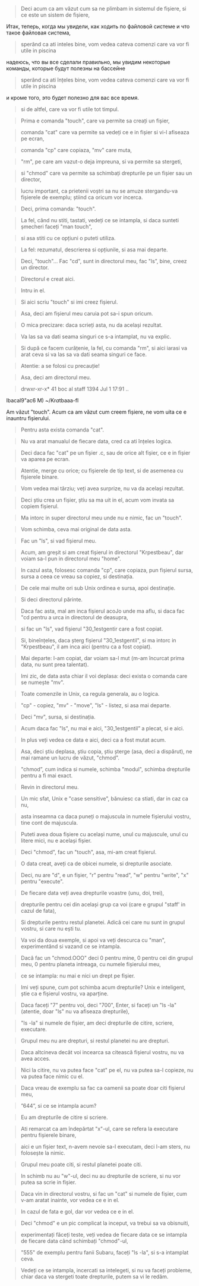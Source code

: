 > Deci acum ca am văzut cum sa ne plimbam in sistemul de fișiere, si ce este un sistem de fișiere,

Итак, теперь, когда мы увидели, как ходить по файловой системе и что такое файловая система,

> sperând ca ati inteles bine, vom vedea cateva comenzi care va vor fi utile in piscina

надеюсь, что вы все сделали правильно, мы увидим некоторые команды, которые будут полезны на бассейне

> sperând ca ati înțeles bine, vom vedea cateva comenzi care va vor fi utile in piscina

и кроме того, это будет полезно для вас все время.

> si de altfel, care va vor fi utile tot timpul.

> Prima e comanda "touch", care va permite sa creați un fișier,

> comanda "cat" care va permite sa vedeți ce e in fișier si vi-l afiseaza pe ecran,

> comanda "cp" care copiaza, "mv" care muta,

> "rm", pe care am vazut-o deja impreuna, si va permite sa stergeti,

> si "chmod" care va permite sa schimbați drepturile pe un fișier sau un director,

> lucru important, ca prietenii voștri sa nu se amuze stergandu-va fișierele de exemplu; știind ca oricum vor incerca.

> Deci, prima comanda: "touch".

> La fel, când nu stiti, tastati, vedeți ce se intampla, si daca sunteti șmecheri faceți "man touch",

> si asa stiti cu ce opțiuni o puteti utiliza.

> La fel: rezumatul, descrierea si opțiunile, si asa mai departe.

> Deci, "touch"... Fac "cd", sunt in directorul meu, fac "ls”, bine, creez un director.

> Directorul e creat aici.

> Intru in el.

> Si aici scriu "touch" si imi creez fișierul.

> Asa, deci am fișierul meu caruia pot sa-i spun oricum.

> O mica precizare: daca scrieți asta, nu da același rezultat.

> Va las sa va dati seama singuri ce s-a intamplat, nu va explic.

> Si după ce facem curățenie, la fel, cu comanda "rm", si aici iarasi va arat ceva si va las sa va dati seama singuri ce face.

> Atentie: a se folosi cu precauție!

> Asa, deci am directorul meu.

> drwxr-xr-x* 41 boc al staff 1394 Jul 1 17:91 ..

Ibacal9"ac6 M) ~/Kr*a*tbaaa-fl

Am văzut "touch". Acum ca am văzut cum creem fișiere, ne vom uita ce e inauntru fișierului.


> Pentru asta exista comanda "cat".

> Nu va arat manualul de fiecare data, cred ca ati înțeles logica.

> Deci daca fac "cat" pe un fișier .c, sau de orice alt fișier, ce e in fișier va aparea pe ecran.

> Atentie, merge cu orice; cu fișierele de tip text, si de asemenea cu fișierele binare.

> Vom vedea mai târziu; veți avea surprize, nu va da același rezultat.

> Deci știu crea un fișier, știu sa ma uit in el, acum vom invata sa copiem fișierul.

> Ma intorc in super directorul meu unde nu e nimic, fac un "touch".

> Vom schimba, ceva mai original de data asta.

> Fac un "ls", si vad fișierul meu.

> Acum, am greșit si am creat fișierul in directorul "Krpestbeau", dar voiam sa-l pun in directorul meu "home".

> In cazul asta, folosesc comanda "cp", care copiaza, pun fișierul sursa, sursa a ceea ce vreau sa copiez, si destinația.

> De cele mai multe ori sub Unix ordinea e sursa, apoi destinație.

> Si deci directorul părinte.

> Daca fac asta, mal am inca fișierul acoJo unde ma aflu, si daca fac "cd pentru a urca in directorul de deasupra,

> si fac un "ls", vad fișierul "30_1estgentir care a fost copiat.

> Si, bineînțeles, daca șterg fișierul "30_1estgentil", si ma intorc in "Krpestbeau", il am inca aici (pentru ca a fost copiat).

> Mai departe: l-am copiat, dar voiam sa-l mut (m-am încurcat prima data, nu sunt prea talentat).

> Imi zic, de data asta chiar il voi deplasa: deci exista o comanda care se numește "mv".

> Toate comenzile in Unix, ca regula generala, au o logica.

> "cp" - copiez, "mv" - "move", "ls" - listez, si asa mai departe.

> Deci "mv", sursa, si destinația.

> Acum daca fac "ls", nu mai e aici, "30_1estgentil” a plecat, si e aici.

> In plus veți vedea ce data e aici, deci ca a fost mutat acum.

> Asa, deci știu deplasa, știu copia, știu șterge (asa, deci a dispărut), ne mai ramane un lucru de văzut, "chmod".

> "chmod”, cum indica si numele, schimba "modul", schimba drepturile pentru a fi mai exact.

> Revin in directorul meu.

> Un mic sfat, Unix e "case sensitive", bănuiesc ca stiati, dar in caz ca nu,

> asta inseamna ca daca puneți o majuscula in numele fișierului vostru, tine cont de majuscula.

> Puteti avea doua fișiere cu același nume, unul cu majuscule, unul cu litere mici, nu e același fișier.


> Deci "chmod", fac un "touch", asa, mi-am creat fișierul.

> O data creat, aveți ca de obicei numele, si drepturile asociate.

> Deci, nu are "d", e un fișier, "r" pentru "read", "w" pentru "write", "x" pentru "execute".

> De fiecare data veți avea drepturile voastre (unu, doi, trei),

> drepturile pentru cei din același grup ca voi (care e grupul "staff' in cazul de fata),

> Si drepturile pentru restul planetei. Adică cei care nu sunt in grupul vostru, si care nu ești tu.

> Va voi da doua exemple, si apoi va veți descurca cu "man", experimentând si vazand ce se intampla.

> Dacâ fac un "chmod.OOO" deci 0 pentru mine, 0 pentru cei din grupul meu, 0 pentru planeta intreaga, cu numele fișierului meu,

> ce se intampla: nu mai e nici un drept pe fișier.

> Imi veți spune, cum pot schimba acum drepturile? Unix e inteligent, știe ca e fișierul vostru, va aparține.

> Daca faceți "7" pentru voi, deci "700", Enter, si faceți un "ls -la" (atentie, doar "ls" nu va afiseaza drepturile),

> "ls -la" si numele de fișier, am deci drepturile de citire, scriere, executare.

> Grupul meu nu are drepturi, si restul planetei nu are drepturi.

> Daca altcineva decât voi incearca sa citească fișierul vostru, nu va avea acces.

> Nici la citire, nu va putea face "cat" pe el, nu va putea sa-l copieze, nu va putea face nimic cu el.

> Daca vreau de exemplu sa fac ca oamenii sa poate doar citi fișierul meu,

> ”644”, si ce se intampla acum?

> Eu am drepturile de citire si scriere.

> Ati remarcat ca am îndepărtat "x"-ul, care se refera la executare pentru fișierele binare,

> aici e un fișier text, n-avem nevoie sa-l executam, deci l-am sters, nu folosește la nimic.

> Grupul meu poate citi, si restul planetei poate citi.

> In schimb nu au "w"-ul, deci nu au drepturile de scriere, si nu vor putea sa scrie in fișier.

> Daca vin in directorul vostru, si fac un "cat" si numele de fișier, cum v-am aratat inainte, vor vedea ce e in el.

> In cazul de fata e gol, dar vor vedea ce e in el.


> Deci "chmod" e un pic complicat la inceput, va trebui sa va obisnuiti,

> experimentați făceți teste, veți vedea de fiecare data ce se intampla de fiecare data când schimbați "chmod"-ul,

> "555" de exemplu pentru fanii Subaru, faceți "ls -la", si s-a intamplat ceva.

> Vedeți ce se intampla, incercati sa intelegeti, si nu va faceți probleme, chiar daca va stergeti toate drepturile, putem sa vi le redăm.
